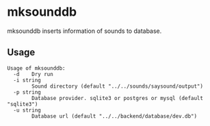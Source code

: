 # mksounddb

mksounddb inserts information of sounds to database.

## Usage

```
Usage of mksounddb:
  -d    Dry run
  -i string
        Sound directory (default "../../sounds/saysound/output")
  -p string
        Database provider. sqlite3 or postgres or mysql (default "sqlite3")
  -u string
        Database url (default "../../backend/database/dev.db")

```
